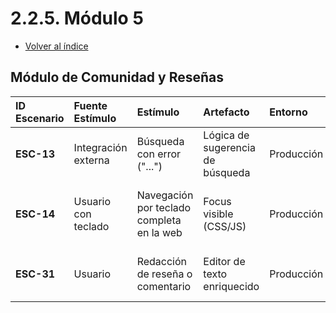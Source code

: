 # 2.2.5. Módulo 5
- [Volver al índice](/2/2.md)

## Módulo de Comunidad y Reseñas

| ID Escenario | Fuente Estímulo | Estímulo | Artefacto | Entorno | Respuesta Esperada | Métrica (Respuesta) |
| :--- | :--- | :--- | :--- | :--- | :--- | :--- |
| **ESC-13** | Integración externa | Búsqueda con error ("...") | Lógica de sugerencia de búsqueda | Producción | Sugerencia: “¿Quisiste decir: ....?” | 90% de correcciones |
| **ESC-14** | Usuario con teclado | Navegación por teclado completa en la web | Focus visible (CSS/JS) | Producción | Focus visible en todos los elementos interactivos | 100% WCAG 2.1 AA |
| **ESC-31** | Usuario | Redacción de reseña o comentario | Editor de texto enriquecido | Producción | Guardado automático del contenido | 100% de guardados exitosos |
